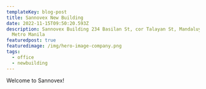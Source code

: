 ```yaml
---
templateKey: blog-post
title: Sannovex New Building
date: 2022-11-15T09:50:20.593Z
description: Sannovex Building 234 Basilan St, cor Talayan St, Mandaluyong, 1550
  Metro Manila
featuredpost: true
featuredimage: /img/hero-image-company.png
tags:
  - office
  - newbuilding
---
```

W﻿elcome to Sannovex!